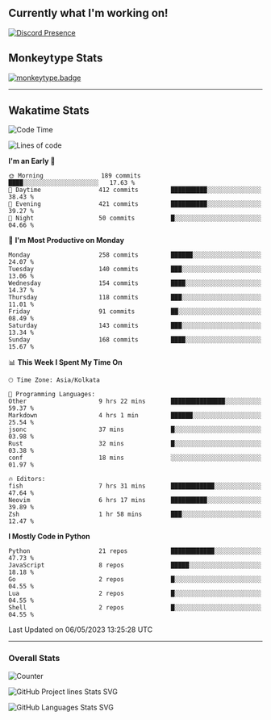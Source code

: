 ## Currently what I'm working on!
[![Discord Presence](https://lanyard.cnrad.dev/api/534981034400284712)](https://discord.com/users/534981034400284712)

## Monkeytype Stats
[![monkeytype.badge]][monkeytype]

---

## Wakatime Stats
<!--START_SECTION:waka-->
![Code Time](http://img.shields.io/badge/Code%20Time-646%20hrs%2029%20mins-blue)

![Lines of code](https://img.shields.io/badge/From%20Hello%20World%20I%27ve%20Written-3.4%20million%20lines%20of%20code-blue)

**I'm an Early 🐤** 

```text
🌞 Morning                189 commits         ████░░░░░░░░░░░░░░░░░░░░░   17.63 % 
🌆 Daytime                412 commits         ██████████░░░░░░░░░░░░░░░   38.43 % 
🌃 Evening                421 commits         ██████████░░░░░░░░░░░░░░░   39.27 % 
🌙 Night                  50 commits          █░░░░░░░░░░░░░░░░░░░░░░░░   04.66 % 
```
📅 **I'm Most Productive on Monday** 

```text
Monday                   258 commits         ██████░░░░░░░░░░░░░░░░░░░   24.07 % 
Tuesday                  140 commits         ███░░░░░░░░░░░░░░░░░░░░░░   13.06 % 
Wednesday                154 commits         ████░░░░░░░░░░░░░░░░░░░░░   14.37 % 
Thursday                 118 commits         ███░░░░░░░░░░░░░░░░░░░░░░   11.01 % 
Friday                   91 commits          ██░░░░░░░░░░░░░░░░░░░░░░░   08.49 % 
Saturday                 143 commits         ███░░░░░░░░░░░░░░░░░░░░░░   13.34 % 
Sunday                   168 commits         ████░░░░░░░░░░░░░░░░░░░░░   15.67 % 
```


📊 **This Week I Spent My Time On** 

```text
🕑︎ Time Zone: Asia/Kolkata

💬 Programming Languages: 
Other                    9 hrs 22 mins       ███████████████░░░░░░░░░░   59.37 % 
Markdown                 4 hrs 1 min         ██████░░░░░░░░░░░░░░░░░░░   25.54 % 
jsonc                    37 mins             █░░░░░░░░░░░░░░░░░░░░░░░░   03.98 % 
Rust                     32 mins             █░░░░░░░░░░░░░░░░░░░░░░░░   03.38 % 
conf                     18 mins             ░░░░░░░░░░░░░░░░░░░░░░░░░   01.97 % 

🔥 Editors: 
fish                     7 hrs 31 mins       ████████████░░░░░░░░░░░░░   47.64 % 
Neovim                   6 hrs 17 mins       ██████████░░░░░░░░░░░░░░░   39.89 % 
Zsh                      1 hr 58 mins        ███░░░░░░░░░░░░░░░░░░░░░░   12.47 % 
```

**I Mostly Code in Python** 

```text
Python                   21 repos            ████████████░░░░░░░░░░░░░   47.73 % 
JavaScript               8 repos             █████░░░░░░░░░░░░░░░░░░░░   18.18 % 
Go                       2 repos             █░░░░░░░░░░░░░░░░░░░░░░░░   04.55 % 
Lua                      2 repos             █░░░░░░░░░░░░░░░░░░░░░░░░   04.55 % 
Shell                    2 repos             █░░░░░░░░░░░░░░░░░░░░░░░░   04.55 % 
```




 Last Updated on 06/05/2023 13:25:28 UTC
<!--END_SECTION:waka-->
---

### Overall Stats

<img src="https://moe-counter.glitch.me/get/@Dhanus3133?theme=rule34" alt="Counter" />

![GitHub Project lines Stats SVG](https://api.githubtrends.io/user/svg/Dhanus3133/repos?time_range=one_year&include_private=True&loc_metric=changed&group=private&theme=dark)

![GitHub Languages Stats SVG](https://api.githubtrends.io/user/svg/Dhanus3133/langs?time_range=one_year&include_private=True&loc_metric=changed&compact=True&theme=dark)


[monkeytype.badge]: https://img.shields.io/endpoint?style=for-the-badge&url=https%3A%2F%2Fmonkeytype-badge-vhd5lan7mmhz.runkit.sh%3Fmessage%3D126wpm%26label%3Dmonkeytype%26logoVariant%3Done
[monkeytype]: https://monkeytype.com/profile/dhanus
